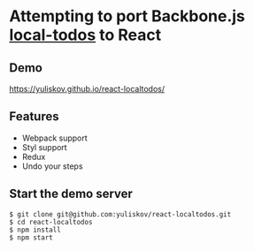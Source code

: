 # Attempting to port Backbone.js [local-todos](http://backbonejs.org/docs/todos.html) to React

## Demo

https://yuliskov.github.io/react-localtodos/

## Features

- Webpack support
- Styl support
- Redux
- Undo your steps

## Start the demo server

```console
$ git clone git@github.com:yuliskov/react-localtodos.git
$ cd react-localtodos
$ npm install
$ npm start
```
